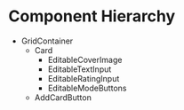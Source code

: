 # Component Hierarchy

- GridContainer
    - Card
        - EditableCoverImage
        - EditableTextInput
        - EditableRatingInput
        - EditableModeButtons
    - AddCardButton